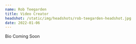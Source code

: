 ```yaml
---
name: Rob Teegarden
title: Video Creator
headshot: /static/img/headshots/rob-teegarden-headshot.jpg
date: 2022-01-06
---
```


Bio Coming Soon
